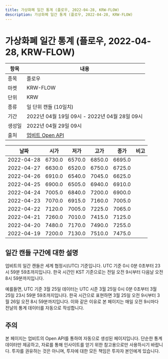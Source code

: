 ```yaml
---
title: 가상화폐 일간 통계 (플로우, 2022-04-28, KRW-FLOW)
description: 가상화폐 일간 통계 (플로우, 2022-04-28, KRW-FLOW)
---
```



가상화폐 일간 통계 (플로우, 2022-04-28, KRW-FLOW)
===

|항목|내용|
|--|--|
|종목|플로우|
|마켓|KRW-FLOW|
|단위|KRW|
|종류|일 단위 캔들 (10일치)|
|기간|2022년 04월 19일 09시 - 2022년 04월 28일 09시|
|생성일|2022년 04월 29일 09시|
|출처|[업비트 Open API](https://docs.upbit.com)|


|날짜|시가|저가|고가|종가|비고|
|--|--|--|--|--|--|
|2022-04-28|6730.0|6570.0|6850.0|6695.0|    |
|2022-04-27|6630.0|6520.0|6750.0|6725.0|    |
|2022-04-26|6910.0|6540.0|7045.0|6625.0|    |
|2022-04-25|6900.0|6505.0|6940.0|6910.0|    |
|2022-04-24|7005.0|6840.0|7200.0|6900.0|    |
|2022-04-23|7070.0|6915.0|7160.0|7005.0|    |
|2022-04-22|7120.0|7005.0|7225.0|7065.0|    |
|2022-04-21|7260.0|7010.0|7415.0|7125.0|    |
|2022-04-20|7480.0|7170.0|7490.0|7255.0|    |
|2022-04-19|7200.0|7130.0|7510.0|7475.0|    |


일간 캔들 구간에 대한 설명
---


업비트의 일간 캔들은 세계 협정시(UTC) 기준입니다. 
UTC 기준 0시 0분 0초부터 23시 59분 59초까지입니다. 
한국 시간인 KST 기준으로는 전일 오전 9시부터 다음날 오전 8시 59분까지입니다. 


예를들면, UTC 기준 3월 25일 데이터는 UTC 시준 3월 25일 0시 0분 0초부터 3월 25일 23시 59분 59초까지입니다. 
한국 시간으로 표현하면 3월 25일 오전 9시부터 3월 26일 오전 8시 59분까지입니다. 
이와 같은 이유로 본 페이지는 매일 오전 9시마다 전날의 통계 데이터를 자동으로 작성합니다. 


주의
---


본 페이지는 업비트의 Open API를 통하여 자동으로 생성된 페이지입니다. 
단순한 통계 데이터만 제공하고, 자료를 통해 인사이트를 얻기 위한 참고용으로만 사용하시기 바랍니다. 
투자를 권유하는 것은 아니며, 투자에 대한 모든 책임은 투자자 본인에게 있습니다. 
